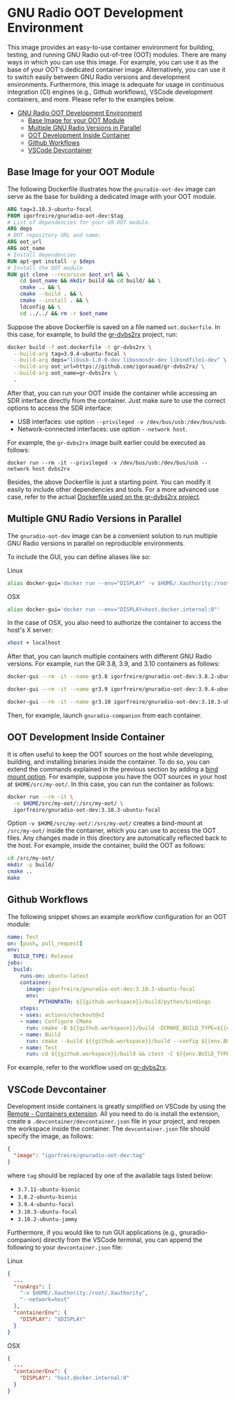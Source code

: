 # GNU Radio OOT Development Environment

This image provides an easy-to-use container environment for building, testing, and running GNU Radio out-of-tree (OOT) modules. There are many ways in which you can use this image. For example, you can use it as the base of your OOT's dedicated container image. Alternatively, you can use it to switch easily between GNU Radio versions and development environments. Furthermore, this image is adequate for usage in continuous integration (CI) engines (e.g., Github workflows), VSCode development containers, and more. Please refer to the examples below.

- [GNU Radio OOT Development Environment](#gnu-radio-oot-development-environment)
  - [Base Image for your OOT Module](#base-image-for-your-oot-module)
  - [Multiple GNU Radio Versions in Parallel](#multiple-gnu-radio-versions-in-parallel)
  - [OOT Development Inside Container](#oot-development-inside-container)
  - [Github Workflows](#github-workflows)
  - [VSCode Devcontainer](#vscode-devcontainer)

## Base Image for your OOT Module

The following Dockerfile illustrates how the `gnuradio-oot-dev` image can serve as the base for building a dedicated image with your OOT module.

```Dockerfile
ARG tag=3.10.3-ubuntu-focal
FROM igorfreire/gnuradio-oot-dev:$tag
# List of dependencies for your GR OOT module.
ARG deps
# OOT repository URL and name:
ARG oot_url
ARG oot_name
# Install dependencies
RUN apt-get install -y $deps
# Install the OOT module
RUN git clone --recursive $oot_url && \
    cd $oot_name && mkdir build && cd build/ && \
    cmake .. && \
    cmake --build . && \
    cmake --install . && \
    ldconfig && \
    cd ../../ && rm -r $oot_name
```

Suppose the above Dockerfile is saved on a file named `oot.dockerfile`. In this case, for example, to build the [gr-dvbs2rx](https://github.com/igorauad/gr-dvbs2rx/) project, run:

```bash
docker build -f oot.dockerfile -t gr-dvbs2rx \
  --build-arg tag=3.9.4-ubuntu-focal \
  --build-arg deps="libusb-1.0-0-dev libosmosdr-dev libsndfile1-dev" \
  --build-arg oot_url=https://github.com/igorauad/gr-dvbs2rx/ \
  --build-arg oot_name=gr-dvbs2rx \
  .
```

After that, you can run your OOT inside the container while accessing an SDR interface directly from the container. Just make sure to use the correct options to access the SDR interface:

- USB interfaces: use option `--privileged -v /dev/bus/usb:/dev/bus/usb`.
- Network-connected interfaces: use option `--network host`.

For example, the `gr-dvbs2rx` image built earlier could be executed as follows:

```
docker run --rm -it --privileged -v /dev/bus/usb:/dev/bus/usb --network host dvbs2rx
```

Besides, the above Dockerfile is just a starting point. You can modify it easily to include other dependencies and tools. For a more advanced use case, refer to the actual [Dockerfile used on the gr-dvbs2rx project](https://github.com/igorauad/gr-dvbs2rx/blob/master/Dockerfile).

## Multiple GNU Radio Versions in Parallel

The `gnuradio-oot-dev` image can be a convenient solution to run multiple GNU Radio versions in parallel on reproducible environments.

To include the GUI, you can define aliases like so:

Linux
```bash
alias docker-gui='docker run --env="DISPLAY" -v $HOME/.Xauthority:/root/.Xauthority --network=host'
```

OSX
```bash
alias docker-gui='docker run --env="DISPLAY=host.docker.internal:0"'
```

In the case of OSX, you also need to authorize the container to access the host's X server:

```bash
xhost + localhost
```

After that, you can launch multiple containers with different GNU Radio
versions. For example, run the GR 3.8, 3.9, and 3.10 containers as follows:

```bash
docker-gui --rm -it --name gr3.8 igorfreire/gnuradio-oot-dev:3.8.2-ubuntu-bionic
```

```bash
docker-gui --rm -it --name gr3.9 igorfreire/gnuradio-oot-dev:3.9.4-ubuntu-focal
```

```bash
docker-gui --rm -it --name gr3.10 igorfreire/gnuradio-oot-dev:3.10.3-ubuntu-focal
```

Then, for example, launch `gnuradio-companion` from each container.

## OOT Development Inside Container

It is often useful to keep the OOT sources on the host while developing, building, and installing binaries inside the container. To do so, you can extend the commands explained in the previous section by adding a [bind mount option](https://docs.docker.com/engine/reference/run/#volume-shared-filesystems). For example, suppose you have the OOT sources in your host at `$HOME/src/my-oot/`. In this case, you can run the container as follows:

```bash
docker run --rm -it \
  -v $HOME/src/my-oot/:/src/my-oot/ \
  igorfreire/gnuradio-oot-dev:3.10.3-ubuntu-focal
```

Option `-v $HOME/src/my-oot/:/src/my-oot/` creates a bind-mount at `/src/my-oot/` inside the container, which you can use to access the OOT files. Any changes made in this directory are automatically reflected back to the host. For example, inside the container, build the OOT as follows:

```bash
cd /src/my-oot/
mkdir -p build/
cmake ..
make
```

## Github Workflows

The following snippet shows an example workflow configuration for an OOT module:

```yml
name: Test
on: [push, pull_request]
env:
  BUILD_TYPE: Release
jobs:
  build:
    runs-on: ubuntu-latest
    container:
      image: igorfreire/gnuradio-oot-dev:3.10.3-ubuntu-focal
      env:
          PYTHONPATH: ${{github.workspace}}/build/python/bindings
    steps:
    - uses: actions/checkout@v2
    - name: Configure CMake
      run: cmake -B ${{github.workspace}}/build -DCMAKE_BUILD_TYPE=${{env.BUILD_TYPE}}
    - name: Build
      run: cmake --build ${{github.workspace}}/build --config ${{env.BUILD_TYPE}}
    - name: Test
      run: cd ${{github.workspace}}/build && ctest -C ${{env.BUILD_TYPE}} -VV
```

For example, refer to the workflow used on [gr-dvbs2rx](https://github.com/igorauad/gr-dvbs2rx/blob/master/.github/workflows/test.yml).

## VSCode Devcontainer

Development inside containers is greatly simplified on VSCode by using the [Remote - Containers extension](https://code.visualstudio.com/docs/remote/containers). All you need to do is install the extension, create a `.devcontainer/devcontainer.json` file in your project, and reopen the workspace inside the container. The `devcontainer.json` file should specify the image, as follows:

```json
{
  "image": "igorfreire/gnuradio-oot-dev:tag"
}
```

where `tag` should be replaced by one of the available tags listed below:

- `3.7.11-ubuntu-bionic`
- `3.8.2-ubuntu-bionic`
- `3.9.4-ubuntu-focal`
- `3.10.3-ubuntu-focal`
- `3.10.2-ubuntu-jammy`

Furthermore, if you would like to run GUI applications (e.g., gnuradio-companion) directly from the VSCode terminal, you can append the following to your `devcontainer.json` file:

Linux
```json
{
  ...
  "runArgs": [
    "-v $HOME/.Xauthority:/root/.Xauthority",
    "--network=host"
  ],
  "containerEnv": {
    "DISPLAY": "$DISPLAY"
  }
}
```

OSX
```json
{
  ...
  "containerEnv": {
    "DISPLAY": "host.docker.internal:0"
  }
}
```